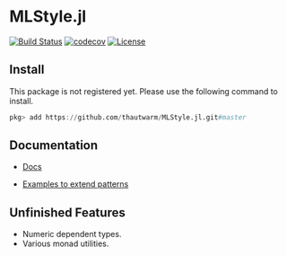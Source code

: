 

MLStyle.jl
=========================

[![Build Status](https://travis-ci.org/thautwarm/MLStyle.jl.svg?branch=master)](https://travis-ci.org/thautwarm/MLStyle.jl)
[![codecov](https://codecov.io/gh/thautwarm/MLStyle.jl/branch/master/graph/badge.svg)](https://codecov.io/gh/thautwarm/MLStyle.jl)
[![License](https://img.shields.io/badge/license-MIT-blue.svg)](https://github.com/thautwarm/MLStyle.jl/blob/master/LICENSE)

## Install

This package is not registered yet. Please use the following command to install.

```julia
pkg> add https://github.com/thautwarm/MLStyle.jl.git#master
```

## Documentation

- [Docs](https://github.com/thautwarm/MLStyle.jl/tree/master/docs)
 
- [Examples to extend patterns](https://github.com/thautwarm/MLStyle.jl/blob/master/src/MatchExt.jl)

## Unfinished Features
- Numeric dependent types.
- Various monad utilities.
